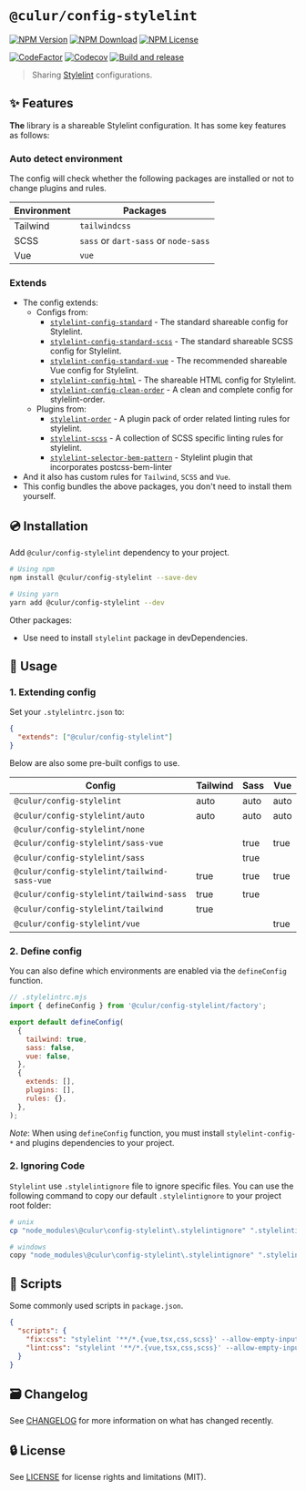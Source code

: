 # `@culur/config-stylelint`

[![NPM Version](https://img.shields.io/npm/v/@culur/config-stylelint?logo=npm)](https://www.npmjs.com/package/@culur/config-stylelint)
[![NPM Download](https://img.shields.io/npm/dm/@culur/config-stylelint?logo=npm)](https://www.npmjs.com/package/@culur/config-stylelint)
[![NPM License](https://img.shields.io/npm/l/@culur/config-stylelint)](../../LICENSE)

[![CodeFactor](https://www.codefactor.io/repository/github/culur/culur/badge)](https://www.codefactor.io/repository/github/culur/culur)
[![Codecov](https://img.shields.io/codecov/c/github/culur/culur)](https://app.codecov.io/gh/culur/culur)
[![Build and release](https://github.com/culur/culur/actions/workflows/build-and-release.yml/badge.svg)](https://github.com/culur/culur/actions/workflows/build-and-release.yml)

> Sharing [Stylelint](https://stylelint.io) configurations.

## ✨ Features

**The** library is a shareable Stylelint configuration. It has some key features as follows:

### Auto detect environment

The config will check whether the following packages are installed or not to change plugins and rules.

| Environment | Packages                             |
| ----------- | ------------------------------------ |
| Tailwind    | `tailwindcss`                        |
| SCSS        | `sass` or `dart-sass` or `node-sass` |
| Vue         | `vue`                                |

### Extends

- The config extends:
  - Configs from:
    - [`stylelint-config-standard`](https://github.com/stylelint/stylelint-config-standard) - The standard shareable config for Stylelint.
    - [`stylelint-config-standard-scss`](https://github.com/stylelint-scss/stylelint-config-standard-scss) - The standard shareable SCSS config for Stylelint.
    - [`stylelint-config-standard-vue`](https://github.com/ota-meshi/stylelint-config-standard-vue) - The recommended shareable Vue config for Stylelint.
    - [`stylelint-config-html`](https://github.com/ota-meshi/stylelint-config-html) - The shareable HTML config for Stylelint.
    - [`stylelint-config-clean-order`](https://github.com/kutsan/stylelint-config-clean-order) - A clean and complete config for stylelint-order.
  - Plugins from:
    - [`stylelint-order`](https://github.com/hudochenkov/stylelint-order) - A plugin pack of order related linting rules for stylelint.
    - [`stylelint-scss`](https://github.com/kristerkari/stylelint-scss) - A collection of SCSS specific linting rules for stylelint.
    - [`stylelint-selector-bem-pattern`](https://github.com/simonsmith/stylelint-selector-bem-pattern) - Stylelint plugin that incorporates postcss-bem-linter
- And it also has custom rules for `Tailwind`, `SCSS` and `Vue`.
- This config bundles the above packages, you don't need to install them yourself.

## 💿 Installation

Add `@culur/config-stylelint` dependency to your project.

```bash
# Using npm
npm install @culur/config-stylelint --save-dev

# Using yarn
yarn add @culur/config-stylelint --dev
```

Other packages:

- Use need to install `stylelint` package in devDependencies.

## 📖 Usage

### 1. Extending config

Set your `.stylelintrc.json` to:

```json
{
  "extends": ["@culur/config-stylelint"]
}
```

Below are also some pre-built configs to use.

| Config                                      | Tailwind | Sass | Vue  |
| ------------------------------------------- | -------- | ---- | ---- |
| `@culur/config-stylelint`                   | auto     | auto | auto |
| `@culur/config-stylelint/auto`              | auto     | auto | auto |
| `@culur/config-stylelint/none`              |          |      |      |
| `@culur/config-stylelint/sass-vue`          |          | true | true |
| `@culur/config-stylelint/sass`              |          | true |      |
| `@culur/config-stylelint/tailwind-sass-vue` | true     | true | true |
| `@culur/config-stylelint/tailwind-sass`     | true     | true |      |
| `@culur/config-stylelint/tailwind`          | true     |      |      |
| `@culur/config-stylelint/vue`               |          |      | true |

### 2. Define config

You can also define which environments are enabled via the `defineConfig` function.

```js
// .stylelintrc.mjs
import { defineConfig } from '@culur/config-stylelint/factory';

export default defineConfig(
  {
    tailwind: true,
    sass: false,
    vue: false,
  },
  {
    extends: [],
    plugins: [],
    rules: {},
  },
);
```

_Note_: When using `defineConfig` function, you must install `stylelint-config-*` and plugins dependencies to your project.

### 2. Ignoring Code

`Stylelint` use `.stylelintignore` file to ignore specific files. You can use the following command to copy our default `.stylelintignore` to your project root folder:

```bash
# unix
cp "node_modules\@culur\config-stylelint\.stylelintignore" ".stylelintignore"

# windows
copy "node_modules\@culur\config-stylelint\.stylelintignore" ".stylelintignore"
```

## 📜 Scripts

Some commonly used scripts in `package.json`.

```json
{
  "scripts": {
    "fix:css": "stylelint '**/*.{vue,tsx,css,scss}' --allow-empty-input --fix",
    "lint:css": "stylelint '**/*.{vue,tsx,css,scss}' --allow-empty-input"
  }
}
```

## 🗃️ Changelog

See [CHANGELOG](CHANGELOG.md) for more information on what has changed recently.

## 🔒 License

See [LICENSE](../../LICENSE) for license rights and limitations (MIT).
